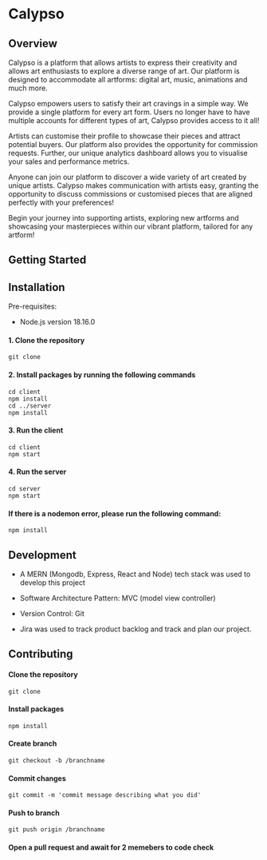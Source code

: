 # Calypso

## Overview
Calypso is a platform that allows artists to express their creativity and allows art enthusiasts to explore a diverse range of art. Our platform is designed to accommodate all artforms: digital art, music, animations and much more. 

Calypso empowers users to satisfy their art cravings in a simple way. We provide a single platform for every art form. Users no longer have to have multiple accounts for different types of art, Calypso provides access to it all!

Artists can customise their profile to showcase their pieces and attract potential buyers. Our platform also provides the opportunity for commission requests. Further, our unique analytics dashboard allows you to visualise your sales and performance metrics. 

Anyone can join our platform to discover a wide variety of art created by unique artists. Calypso makes communication with artists easy, granting the opportunity to discuss commissions or customised pieces that are aligned perfectly with your preferences!

Begin your journey into supporting artists, exploring new artforms and showcasing your masterpieces within our vibrant platform, tailored for any artform!


## Getting Started 

## Installation
Pre-requisites:
- Node.js version 18.16.0

#### 1. Clone the repository
```
git clone 
```
#### 2. Install packages by running the following commands
```
cd client
npm install 
cd ../server
npm install
```
#### 3. Run the client
```
cd client
npm start
```
#### 4. Run the server
```
cd server
npm start
```
#### If there is a nodemon error, please run the following command:
```
npm install
```

## Development 
- A MERN (Mongodb, Express, React and Node) tech stack was used to develop this project

- Software Architecture Pattern: MVC (model view controller)
 
- Version Control: Git  

- Jira was used to track product backlog and track and plan our project.

## Contributing 
#### Clone the repository
```
git clone 
```
#### Install packages
```
npm install 
```
#### Create branch
```
git checkout -b /branchname
```
#### Commit changes
```
git commit -m 'commit message describing what you did'
```
#### Push to branch
```
git push origin /branchname
```
#### Open a pull request and await for 2 memebers to code check
